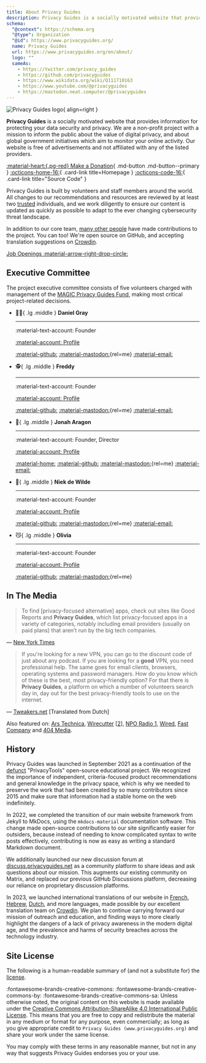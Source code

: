 ```yaml
---
title: About Privacy Guides
description: Privacy Guides is a socially motivated website that provides information for protecting your data security and privacy.
schema:
  "@context": https://schema.org
  "@type": Organization
  "@id": https://www.privacyguides.org/
  name: Privacy Guides
  url: https://www.privacyguides.org/en/about/
  logo: ""
  sameAs:
    - https://twitter.com/privacy_guides
    - https://github.com/privacyguides
    - https://www.wikidata.org/wiki/Q111710163
    - https://www.youtube.com/@privacyguides
    - https://mastodon.neat.computer/@privacyguides
---
```


![Privacy Guides logo](assets/brand/logos/png/square/pg-yellow.png){ align=right }

**Privacy Guides** is a socially motivated website that provides information for protecting your data security and privacy. We are a non-profit project with a mission to inform the public about the value of digital privacy, and about global government initiatives which aim to monitor your online activity. Our website is free of advertisements and not affiliated with any of the listed providers.

[:material-heart:{.pg-red} Make a Donation](about/donate.md){ .md-button .md-button--primary }
[:octicons-home-16:](https://www.privacyguides.org){ .card-link title=Homepage }
[:octicons-code-16:](https://github.com/privacyguides/privacyguides.org){ .card-link title="Source Code" }

Privacy Guides is built by volunteers and staff members around the world. All changes to our recommendations and resources are reviewed by at least two [trusted](https://discuss.privacyguides.net/u?group=team\&order=solutions\&period=all) individuals, and we work diligently to ensure our content is updated as quickly as possible to adapt to the ever changing cybersecurity threat landscape.

In addition to our core team, [many other people](about/contributors.md) have made contributions to the project. You can too! We're open source on GitHub, and accepting translation suggestions on [Crowdin](https://crowdin.com/project/privacyguides).

[Job Openings :material-arrow-right-drop-circle:](about/jobs.md)

## Executive Committee

<!-- markdownlint-disable MD030 -->

The project executive committee consists of five volunteers charged with management of the [MAGIC Privacy Guides Fund](https://magicgrants.org/funds/privacy_guides), making most critical project-related decisions.

<div class="grid cards" markdown>

- :polar_bear:{ .lg .middle } **Daniel Gray**

  ---

  :material-text-account: Founder

  [:material-account: Profile](https://discuss.privacyguides.net/u/dngray)

  [:material-github:](https://github.com/dngray "GitHub")
  [:material-mastodon:](https://mastodon.social/@dngray "@dngray@mastodon.social"){rel=me}
  [:material-email:](mailto:dngray@privacyguides.org "Email")

- :detective:{ .lg .middle } **Freddy**

  ---

  :material-text-account: Founder

  [:material-account: Profile](https://discuss.privacyguides.net/u/freddy)

  [:material-github:](https://github.com/freddy-m "GitHub")
  [:material-mastodon:](https://social.lol/@freddy "@freddy@social.lol"){rel=me}
  [:material-email:](mailto:freddy@privacyguides.org "Email")

- :robot:{ .lg .middle } **Jonah Aragon**

  ---

  :material-text-account: Founder, Director

  [:material-account: Profile](https://discuss.privacyguides.net/u/jonah)

  [:material-home:](https://www.jonaharagon.com "Homepage")
  [:material-github:](https://github.com/jonaharagon "GitHub")
  [:material-mastodon:](https://mastodon.neat.computer/@jonah "@jonah@neat.computer"){rel=me}
  [:material-email:](mailto:jonah@privacyguides.org "Email")

- :cactus:{ .lg .middle } **Niek de Wilde**

  ---

  :material-text-account: Founder

  [:material-account: Profile](https://discuss.privacyguides.net/u/Niek-de-Wilde)

  [:material-github:](https://github.com/blacklight447 "GitHub")
  [:material-mastodon:](https://mastodon.social/@blacklight447 "@blacklight447@mastodon.social"){rel=me}
  [:material-email:](mailto:niekdewilde@privacyguides.org "Email")

- :smirk_cat:{ .lg .middle } **Olivia**

  ---

  :material-text-account: Founder

  [:material-account: Profile](https://discuss.privacyguides.net/u/olivia)

  [:material-github:](https://github.com/hook9 "GitHub")
  [:material-mastodon:](https://mastodon.neat.computer/@oliviablob "@oliviablob@neat.computer"){rel=me}

</div>

## In The Media

> To find [privacy-focused alternative] apps, check out sites like Good Reports and **Privacy Guides**, which list privacy-focused apps in a variety of categories, notably including email providers (usually on paid plans) that aren’t run by the big tech companies.

— [New York Times](https://nytimes.com/wirecutter/guides/online-security-social-media-privacy)

> If you're looking for a new VPN, you can go to the discount code of just about any podcast. If you are looking for a **good** VPN, you need professional help. The same goes for email clients, browsers, operating systems and password managers. How do you know which of these is the best, most privacy-friendly option? For that there is **Privacy Guides**, a platform on which a number of volunteers search day in, day out for the best privacy-friendly tools to use on the internet.

— [Tweakers.net](https://tweakers.net/reviews/10568/op-zoek-naar-privacyvriendelijke-tools-niek-de-wilde-van-privacy-guides.html) [Translated from Dutch]

Also featured on: [Ars Technica](https://arstechnica.com/gadgets/2022/02/is-firefox-ok), [Wirecutter](https://nytimes.com/wirecutter/guides/practical-guide-to-securing-windows-pc) [[2](https://nytimes.com/wirecutter/guides/practical-guide-to-securing-your-mac)], [NPO Radio 1](https://nporadio1.nl/nieuws/binnenland/8eaff3a2-8b29-4f63-9b74-36d2b28b1fe1/ooit-online-eens-wat-doms-geplaatst-ga-jezelf-eens-googlen-en-kijk-dan-wat-je-tegenkomt), [Wired](https://wired.com/story/firefox-mozilla-2022), [Fast Company](https://fastcompany.com/91167564/mozilla-wants-you-to-love-firefox-again) and [404 Media](https://404media.co/privacy-service-optery-faces-backlash-after-plan-to-send-openai-user-data).

## History

Privacy Guides was launched in September 2021 as a continuation of the [defunct](about/privacytools.md) "PrivacyTools" open-source educational project. We recognized the importance of independent, criteria-focused product recommendations and general knowledge in the privacy space, which is why we needed to preserve the work that had been created by so many contributors since 2015 and make sure that information had a stable home on the web indefinitely.

In 2022, we completed the transition of our main website framework from Jekyll to MkDocs, using the `mkdocs-material` documentation software. This change made open-source contributions to our site significantly easier for outsiders, because instead of needing to know complicated syntax to write posts effectively, contributing is now as easy as writing a standard Markdown document.

We additionally launched our new discussion forum at [discuss.privacyguides.net](https://discuss.privacyguides.net) as a community platform to share ideas and ask questions about our mission. This augments our existing community on Matrix, and replaced our previous GitHub Discussions platform, decreasing our reliance on proprietary discussion platforms.

In 2023, we launched international translations of our website in [French](https://www.privacyguides.org/fr/), [Hebrew](https://www.privacyguides.org/he/), [Dutch](https://www.privacyguides.org/nl/), and more languages, made possible by our excellent translation team on [Crowdin](https://crowdin.com/project/privacyguides). We plan to continue carrying forward our mission of outreach and education, and finding ways to more clearly highlight the dangers of a lack of privacy awareness in the modern digital age, and the prevalence and harms of security breaches across the technology industry.

## Site License

<div class="admonition danger" markdown>

The following is a human-readable summary of (and not a substitute for) the [license](https://github.com/privacyguides/privacyguides.org/blob/main/README.md#license).

</div>

:fontawesome-brands-creative-commons: :fontawesome-brands-creative-commons-by: :fontawesome-brands-creative-commons-sa: Unless otherwise noted, the original content on this website is made available under the [Creative Commons Attribution-ShareAlike 4.0 International Public License](https://github.com/privacyguides/privacyguides.org/blob/main/LICENSE). This means that you are free to copy and redistribute the material in any medium or format for any purpose, even commercially; as long as you give appropriate credit to `Privacy Guides (www.privacyguides.org)` and share your work under the same license.

You may comply with these terms in any reasonable manner, but not in any way that suggests Privacy Guides endorses you or your use.
